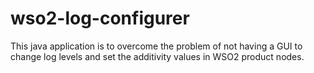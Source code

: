 # wso2-log-configurer
This java application is to overcome the problem of not having a GUI to change log levels and set the additivity values in WSO2 product nodes.
